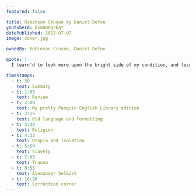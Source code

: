 ```yaml
---
featured: false

title: Robinson Crusoe by Daniel Defoe
youtubeId: Dsm0O0gZbqY
datePublished: 2017-07-07
image: cover.jpg

ownedBy: Robinson Crusoe, Daniel Defoe

quote: |
  I learn'd to look more upon the bright side of my condition, and less upon the dark side; and to consider what I enjoy'd, rather than what I wanted

timestamps:
  - t: 30
    text: Summary
  - t: 1:05
    text: Review
  - t: 2:00
    text: My pretty Penguin English Library edition
  - t: 2:15
    text: Old language and formatting
  - t: 3:40
    text: Religion
  - t: 4:32
    text: Utopia and isolation
  - t: 5:50
    text: Slavery
  - t: 7:03
    text: Trauma
  - t: 8:55
    text: Alexander Selkirk
  - t: 10:30
    text: Correction corner
---
```

